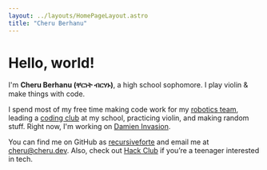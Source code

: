 ```yaml
---
layout: ../layouts/HomePageLayout.astro
title: "Cheru Berhanu"
---
```


Hello, world!
=============

I'm **Cheru Berhanu (ቸርነት ብርሃኑ)**, a high school sophomore. I play violin & make things with code.

I spend most of my free time making code work for my [robotics team](https://essexrobotics.org),
leading a [coding club](https://essexhacks.org/) at my school, practicing violin, and making random stuff. Right now, I'm working on [Damien Invasion](https://damien.cx).

You can find me on GitHub as [recursiveforte](https://github.com/recursiveforte) and email me at [cheru@cheru.dev](mailto:cheru@cheru.dev). Also, check out [Hack Club](https://hackclub.com) if you’re a teenager interested in tech.
